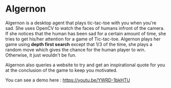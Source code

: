 # Algernon

Algernon is a desktop agent that plays tic-tac-toe with you when you're sad. She uses OpenCV to watch the faces of humans infront of the camera. If she notices that the human has been sad for a certain amount of time, she tries to get his/her attention for a game of Tic-tac-toe. Algernon plays her game using **depth first search** except that 1/3 of the time, she plays a random move which gives the chance for the human player to win. Otherwise, it just wouldn't be fun.

Algernon also queries a website to try and get an inspirational quote for you at the conclusion of the game to keep you motivated.

You can see a demo here : https://youtu.be/YWRD-1bkHTU 
